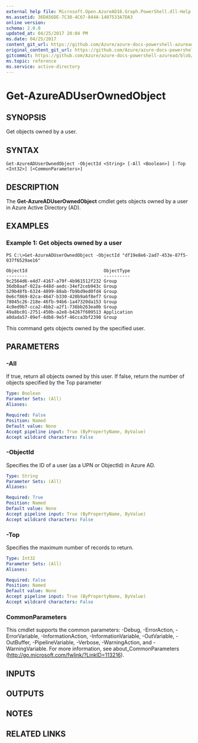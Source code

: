 ```yaml
---
external help file: Microsoft.Open.AzureAD16.Graph.PowerShell.dll-Help.xml
ms.assetid: 36DA56DE-7C38-4C67-844A-1407533A7DA3
online version:
schema: 2.0.0
updated_at: 04/25/2017 20:04 PM
ms.date: 04/25/2017
content_git_url: https://github.com/Azure/azure-docs-powershell-azuread/blob/VinceSmith-patch-5/Azure%20AD%20Cmdlets/AzureAD/v2preview/Get-AzureADUserOwnedObject.md
original_content_git_url: https://github.com/Azure/azure-docs-powershell-azuread/blob/VinceSmith-patch-5/Azure%20AD%20Cmdlets/AzureAD/v2preview/Get-AzureADUserOwnedObject.md
gitcommit: https://github.com/Azure/azure-docs-powershell-azuread/blob/c5cc449ee6e2b805fc85a9e05130b06b10899f67
ms.topic: reference
ms.service: active-directory
---
```


# Get-AzureADUserOwnedObject

## SYNOPSIS
Get objects owned by a user.

## SYNTAX

```
Get-AzureADUserOwnedObject -ObjectId <String> [-All <Boolean>] [-Top <Int32>] [<CommonParameters>]
```

## DESCRIPTION
The **Get-AzureADUserOwnedObject** cmdlet gets objects owned by a user in Azure Active Directory (AD).

## EXAMPLES

### Example 1: Get objects owned by a user
```
PS C:\>Get-AzureADUserOwnedObject -ObjectId "df19e8e6-2ad7-453e-87f5-037f6529ae16"

ObjectId                             ObjectType
--------                             ----------
9c2564d6-e4d7-4167-a79f-4b961512f232 Group
36db8aaf-022a-448d-aedc-34ef2ceb943c Group
529b48fb-6324-4899-88ab-fb9bd9ed0fd4 Group
0e6cf869-82ca-4647-b330-420b9a6f8ef7 Group
78045c26-218e-46fb-94b6-1a47320da153 Group
4c0ed9b7-cca2-4bb2-a2f1-736bb263ea0b Group
49a8bc01-2751-450b-a2e8-b4267f609513 Application
a0dada57-89ef-4db8-9e5f-46cca3bf2398 Group
```

This command gets objects owned by the specified user.

## PARAMETERS

### -All
If true, return all objects owned by this user. If false, return the number of objects specified by the Top parameter

```yaml
Type: Boolean
Parameter Sets: (All)
Aliases: 

Required: False
Position: Named
Default value: None
Accept pipeline input: True (ByPropertyName, ByValue)
Accept wildcard characters: False
```

### -ObjectId
Specifies the ID of a user (as a UPN or ObjectId) in Azure AD. 

```yaml
Type: String
Parameter Sets: (All)
Aliases: 

Required: True
Position: Named
Default value: None
Accept pipeline input: True (ByPropertyName, ByValue)
Accept wildcard characters: False
```

### -Top
Specifies the maximum number of records to return.

```yaml
Type: Int32
Parameter Sets: (All)
Aliases: 

Required: False
Position: Named
Default value: None
Accept pipeline input: True (ByPropertyName, ByValue)
Accept wildcard characters: False
```

### CommonParameters
This cmdlet supports the common parameters: -Debug, -ErrorAction, -ErrorVariable, -InformationAction, -InformationVariable, -OutVariable, -OutBuffer, -PipelineVariable, -Verbose, -WarningAction, and -WarningVariable. For more information, see about_CommonParameters (http://go.microsoft.com/fwlink/?LinkID=113216).

## INPUTS

## OUTPUTS

## NOTES

## RELATED LINKS

